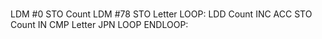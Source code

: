 ###
LDM #0 
STO Count 
LDM #78 
STO Letter 
LOOP: LDD Count 
INC ACC 
STO Count 
IN 
CMP Letter 
JPN LOOP 
ENDLOOP: